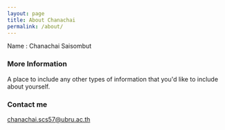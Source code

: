 ```yaml
---
layout: page
title: About Chanachai
permalink: /about/
---
```


Name : Chanachai Saisombut    

### More Information

A place to include any other types of information that you'd like to include about yourself.

### Contact me

[chanachai.scs57@ubru.ac.th](mailto:email@domain.com)
